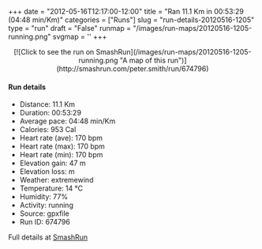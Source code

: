 +++
date = "2012-05-16T12:17:00-12:00"
title = "Ran 11.1 Km in 00:53:29 (04:48 min/Km)"
categories = ["Runs"]
slug = "run-details-20120516-1205"
type = "run"
draft = "False"
runmap = "/images/run-maps/20120516-1205-running.png"
svgmap = '<polyline points="0 58, 0 59, 1 60, 11 50, 18 48, 23 50, 27 45, 30 45, 44 46, 47 48, 54 54, 60 56, 64 57, 70 56, 78 54, 83 51, 93 54, 97 52, 100 48, 98 44, 97 44, 97 40, 98 44, 99 47, 100 49, 98 52, 92 54, 89 52, 82 51, 78 53, 69 56, 64 57, 61 57, 54 54, 46 47, 43 46, 30 45, 27 45, 23 50, 21 50, 18 47, 14 49, 8 53, 3 59">'
+++



<!--more-->

<center>
[![Click to see the run on SmashRun](/images/run-maps/20120516-1205-running.png "A map of this run")](http://smashrun.com/peter.smith/run/674796)
</center>

#### Run details

* Distance: 11.1 Km
* Duration: 00:53:29
* Average pace: 04:48 min/Km
* Calories: 953 Cal
* Heart rate (ave): 170 bpm
* Heart rate (max): 170 bpm
* Heart rate (min): 170 bpm
* Elevation gain: 47 m
* Elevation loss:  m
* Weather: extremewind
* Temperature: 14 &deg;C
* Humidity: 77%
* Activity: running
* Source: gpxfile
* Run ID: 674796

Full details at [SmashRun](http://smashrun.com/peter.smith/run/674796)
